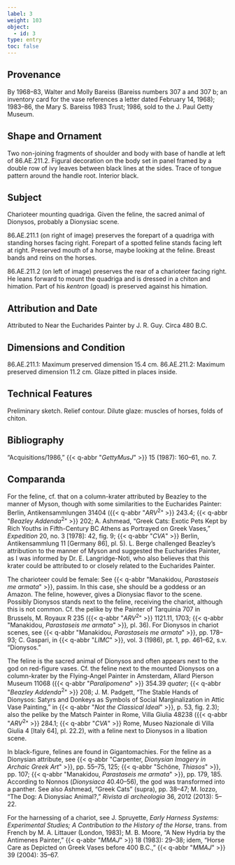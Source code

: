 ```yaml
---
label: 3
weight: 103
object:
  - id: 3
type: entry
toc: false
---
```

## Provenance

By 1968–83, Walter and Molly Bareiss (Bareiss numbers 307 a and 307 b; an inventory card for the vase references a letter dated February 14, 1968); 1983–86, the Mary S. Bareiss 1983 Trust; 1986, sold to the J. Paul Getty Museum.

## Shape and Ornament

Two non-joining fragments of shoulder and body with base of handle at left of 86.AE.211.2. Figural decoration on the body set in panel framed by a double row of ivy leaves between black lines at the sides. Trace of tongue pattern around the handle root. Interior black.

## Subject

Charioteer mounting quadriga. Given the feline, the sacred animal of Dionysos, probably a Dionysiac scene.

86.AE.211.1 (on right of image) preserves the forepart of a quadriga with standing horses facing right. Forepart of a spotted feline stands facing left at right. Preserved mouth of a horse, maybe looking at the feline. Breast bands and reins on the horses.

86.AE.211.2 (on left of image) preserves the rear of a charioteer facing right. He leans forward to mount the quadriga and is dressed in a chiton and himation. Part of his *kentron* (goad) is preserved against his himation.

## Attribution and Date

Attributed to Near the Eucharides Painter by J. R. Guy. Circa 480 B.C.

## Dimensions and Condition

86.AE.211.1: Maximum preserved dimension 15.4 cm. 86.AE.211.2: Maximum preserved dimension 11.2 cm. Glaze pitted in places inside.

## Technical Features

Preliminary sketch. Relief contour. Dilute glaze: muscles of horses, folds of chiton.

## Bibliography

“Acquisitions/1986,” {{< q-abbr "*GettyMusJ*" >}} 15 (1987): 160–61, no. 7.

## Comparanda

For the feline, cf. that on a column-krater attributed by Beazley to the manner of Myson, though with some similarities to the Eucharides Painter: Berlin, Antikensammlungen 31404 ({{< q-abbr "*ARV*<sup>2</sup>" >}} 243.4; {{< q-abbr "*Beazley Addenda*<sup>2</sup>" >}} 202; A. Ashmead, “Greek Cats: Exotic Pets Kept by Rich Youths in Fifth-Century BC Athens as Portrayed on Greek Vases,” *Expedition* 20, no. 3 [1978]: 42, fig. 9; {{< q-abbr "*CVA*" >}} Berlin, Antikensammlung 11 [Germany 86], pl. 5). L. Berge challenged Beazley’s attribution to the manner of Myson and suggested the Eucharides Painter, as I was informed by Dr. E. Langridge-Noti, who also believes that this krater could be attributed to or closely related to the Eucharides Painter.

The charioteer could be female: See {{< q-abbr "Manakidou, *Parastaseis me armata*" >}}, passim. In this case, she should be a goddess or an Amazon. The feline, however, gives a Dionysiac flavor to the scene. Possibly Dionysos stands next to the feline, receiving the chariot, although this is not common. Cf. the pelike by the Painter of Tarquinia 707 in Brussels, M. Royaux R 235 ({{< q-abbr "*ARV*<sup>2</sup>" >}} 1121.11, 1703; {{< q-abbr "Manakidou, *Parastaseis me armata*" >}}*,* pl. 36). For Dionysos in chariot scenes, see {{< q-abbr "Manakidou, *Parastaseis me armata*" >}}, pp. 178–93; C. Gaspari, in {{< q-abbr "*LIMC*" >}}, vol. 3 (1986), pt. 1, pp. 461–62, s.v. “Dionysos.”

The feline is the sacred animal of Dionysos and often appears next to the god on red-figure vases. Cf. the feline next to the mounted Dionysos on a column-krater by the Flying-Angel Painter in Amsterdam, Allard Pierson Museum 11068 ({{< q-abbr "*Paralipomena*" >}} 354.39 *quater*; {{< q-abbr "*Beazley Addenda*<sup>2</sup>" >}} 208; J. M. Padgett, “The Stable Hands of Dionysos: Satyrs and Donkeys as Symbols of Social Marginalization in Attic Vase Painting,” in {{< q-abbr "*Not the Classical Ideal*" >}}, p. 53, fig. 2.3); also the pelike by the Matsch Painter in Rome, Villa Giulia 48238 ({{< q-abbr "*ARV*<sup>2</sup>" >}} 284.1; {{< q-abbr "*CVA*" >}} Rome, Museo Nazionale di Villa Giulia 4 [Italy 64], pl. 22.2), with a feline next to Dionysos in a libation scene.

In black-figure, felines are found in Gigantomachies. For the feline as a Dionysian attribute, see {{< q-abbr "Carpenter, *Dionysian Imagery in Archaic Greek Art*" >}}, pp. 55–75, 125; {{< q-abbr "Schöne, *Thiasos*" >}}, pp. 107; {{< q-abbr "Manakidou, *Parastaseis me armata*" >}}, pp. 179, 185. According to Nonnos (*Dionysiaca* 40.40–56), the god was transformed into a panther. See also Ashmead, “Greek Cats” (supra), pp. 38–47; M. Iozzo, “The Dog: A Dionysiac Animal?,” *Rivista di archeologia* 36, 2012 (2013): 5–22.

For the harnessing of a chariot, see J. Spruyette, *Early Harness Systems: Experimental Studies; A Contribution to the History of the Horse*, trans. from French by M. A. Littauer (London, 1983); M. B. Moore, “A New Hydria by the Antimenes Painter,” {{< q-abbr "*MMAJ*" >}} 18 (1983): 29–38; idem, “Horse Care as Depicted on Greek Vases before 400 B.C.,” {{< q-abbr "*MMAJ*" >}} 39 (2004): 35–67.
